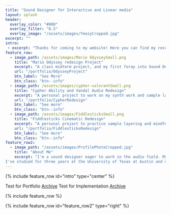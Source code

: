 ```yaml
---
title: "Sound Designer for Interactive and Linear media"
layout: splash
header: 
  overlay_color: "#000"
  overlay_filter: "0.5"
  overlay_image: "/assets/images/YeezyCropped.jpg"
excerpt: ""
intro:
 - excerpt: "Thanks for coming to my website! Here you can find my recent work as well as personal projects I've worked on. This will include redesigns of gameplay, cinematics, and videos showcasing FMOD and WWise projects."
feature_row: 
  - image_path: /assets/images/Mario OdysseySmall.png
    title: "Mario Odyssey redesign Project"
    excerpt: "A class midterm project, and my first foray into Sound Design."
    url: "/portfolio/OdysseyProject"
    btn_label: "See More"
    btn_class: "btn--info"
  - image_path: /assets/images/cypher-valorantSmall.png
    title: "Cypher Ability and Vandal Audio Redesign"
    excerpt: "A personal project to work on my synth work and sample layering abilities."
    url: "/portfolio/CypherRedesign"
    btn_label: "See more"
    btn_class: "btn--info"
  - image_path: /assets/images/FiddlesticksSmall.png
    title: "Fiddlesticks Cinematic Redesign"
    excerpt: "A personal project to practice sample layering and mindfullness of space in the world."
    url: "/portfolio/FiddlesticksRedesign"
    btn_label: "See more"
    btn_class: "btn--info" 
feature_row2:
  - image_path: "/assets/images/ProfilePhotoCropped.jpg"
    title: "About Me"
    excerpt: "I'm a sound designer eager to work in the audio field. My professional interests include both interactive and passive mediums.
I've studied for three years at the University of Texas at Austin and decided to take a break to focus on developing my personal portfolio and audio skills."
---
```


 {% include feature_row id="intro" type="center" %}
 
 Test for Portfolio [Archive](/portfolio)
 Test for Implementation [Archive](/implementation)
 
 {% include feature_row %}

 {% include feature_row id="feature_row2" type="right" %}
